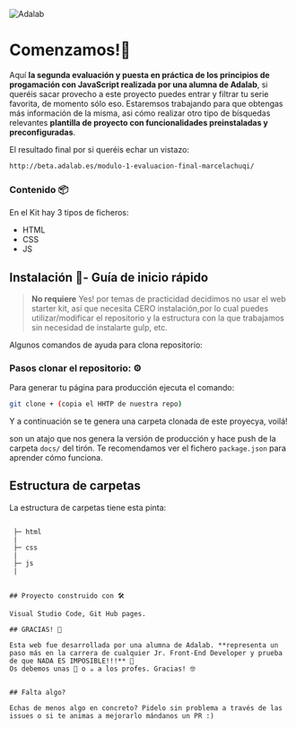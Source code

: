 ![Adalab](https://beta.adalab.es/resources/images/adalab-logo-155x61-bg-white.png)

# Comenzamos!🚀

Aquí **la segunda evaluación y puesta en práctica de los principios de progamación con JavaScript realizada por una alumna de Adalab**, si queréis sacar provecho a este proyecto puedes entrar y filtrar tu serie favorita, de momento sólo eso. Estaremsos trabajando para que obtengas más información de la misma, asi cómo realizar otro tipo de bísquedas relevantes **plantilla de proyecto con funcionalidades preinstaladas y preconfiguradas**.

El resultado final por si queréis echar un vistazo:

```bash
http://beta.adalab.es/modulo-1-evaluacion-final-marcelachuqi/
```

### Contenido 📦

En el Kit hay 3 tipos de ficheros:

- HTML
- CSS
- JS

## Instalación 🔧- Guía de inicio rápido

> **No requiere** Yes! por temas de practicidad decidimos no usar el web starter kit, así que necesita CERO instalación,por lo cual puedes utilizar/modificar el repositorio y la estructura con la que trabajamos sin necesidad de instalarte gulp, etc.

Algunos comandos de ayuda para clona repositorio:

### Pasos clonar el repositorio: ⚙

Para generar tu página para producción ejecuta el comando:

```bash
git clone + (copia el HHTP de nuestra repo)
```

Y a continuación se te genera una carpeta clonada de este proyecya, voilá!

son un atajo que nos genera la versión de producción y hace push de la carpeta `docs/` del tirón. Te recomendamos ver el fichero `package.json` para aprender cómo funciona.

## Estructura de carpetas

La estructura de carpetas tiene esta pinta:

```

 ├─ html
 |
 ├─ css
 |
 ├─ js
 |


## Proyecto construido con 🛠️

Visual Studio Code, Git Hub pages.

## GRACIAS! 🎁

Esta web fue desarrollada por una alumna de Adalab. **representa un paso más en la carrera de cualquier Jr. Front-End Developer y prueba de que NADA ES IMPOSIBLE!!!** 📢
Os debemos unas 🍺 o ☕ a los profes. Gracias! 🤓


## Falta algo?

Echas de menos algo en concreto? Pidelo sin problema a través de las issues o si te animas a mejorarlo mándanos un PR :)
```
